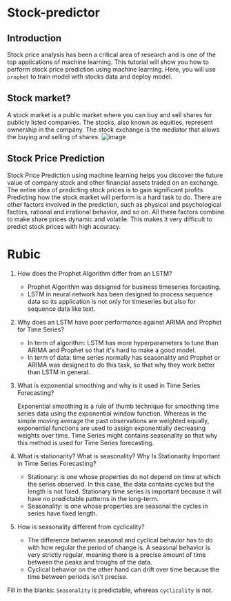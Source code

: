 <h1>Stock-predictor</h1>

## Introduction
Stock price analysis has been a critical area of research and is one of the top applications of machine learning. This tutorial will show you how to perform stock price prediction using machine learning. Here, you will use `prophet` to train model with stocks data and deploy model.

## Stock market?
A stock market is a public market where you can buy and sell shares for publicly listed companies. The stocks, also known as equities, represent ownership in the company. The stock exchange is the mediator that allows the buying and selling of shares.
![image](https://user-images.githubusercontent.com/104602469/181874782-e6310432-693a-428e-816a-9e8aeb0b4f3c.png)

## Stock Price Prediction
Stock Price Prediction using machine learning helps you discover the future value of company stock and other financial assets traded on an exchange. The entire idea of predicting stock prices is to gain significant profits. Predicting how the stock market will perform is a hard task to do. There are other factors involved in the prediction, such as physical and psychological factors, rational and irrational behavior, and so on. All these factors combine to make share prices dynamic and volatile. This makes it very difficult to predict stock prices with high accuracy.

<h1>Rubic</h1>
  
1. How does the Prophet Algorithm differ from an LSTM?
	- Prophet Algorithm was designed for business timeseries forcasting.
	- LSTM in neural network has been designed to process sequence data so its application is not only for timeseries but also for sequence data like text.

2. Why does an LSTM have poor performance against ARIMA and Prophet for Time Series?
	- In term of algorithm: LSTM has more hyperparameters to tune than ARIMA and Prophet so that it's hard to make a good model.  
	- In term of data: time series normally has seasonality and Prophet or ARIMA was designed to do this task, so that why they work better than LSTM in general.

3. What is exponential smoothing and why is it used in Time Series Forecasting?

	Exponential smoothing is a rule of thumb technique for smoothing time series data using the exponential window function. Whereas in the simple moving average the past observations are weighted equally, exponential functions are used to assign exponentially decreasing weights over time. Time Series might contains seasonality so that why this method is used for Time Series forecasting.

4. What is stationarity? What is seasonality? Why Is Stationarity Important in Time Series Forecasting?
	- Stationary: is one whose properties do not depend on time at which the series observed. In this case, the data contains cycles but the length is not fixed. Stationary time series is important because it will have no predictable patterns in the long-term.
	- Seasonality: is one whose properties are seasonal the cycles in series have fixed length.

5. How is seasonality different from cyclicality? 
	- The difference between seasonal and cyclical behavior has to do with how regular the period of change is. A seasonal behavior is very strictly regular, meaning there is a precise amount of time between the peaks and troughs of the data.
	- Cyclical behavior on the other hand can drift over time because the time between periods isn't precise.

Fill in the blanks:
`Seasonality` is predictable, whereas `cyclicality` is not.
